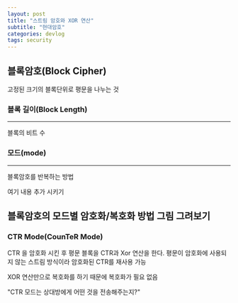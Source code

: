 ```yaml
---
layout: post
title: "스트림 암호와 XOR 연산"
subtitle: "현대암호"
categories: devlog
tags: security
---
```


## 블록암호(Block Cipher)
고정된 크기의 블록단위로 평문을 나누는 것
### 블록 길이(Block Length)
---
블록의 비트 수  

### 모드(mode)
---
블록암호를 반복하는 방법

여기 내용 추가 시키기

블록암호의 모드별 암호화/복호화 방법 그림 그려보기
--------------------------------------------------------------------------------

### CTR Mode(CounTeR Mode)
CTR 을 암호화 시킨 후 평문 블록을 CTR과 Xor 연산을 한다.
평문이 암호화에 사용되지 않는 스트림 방식이라 암호화된 CTR를  재사용 가능

XOR 연산만으로 복호화를 하기 때문에 복호화가 필요 없음

"CTR 모드는 상대방에게 어떤 것을 전송해주는지?"






